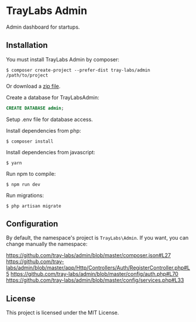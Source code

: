 # TrayLabs Admin

Admin dashboard for startups.

## Installation

You must install TrayLabs Admin by composer:

```ssh
$ composer create-project --prefer-dist tray-labs/admin /path/to/project
```

Or download a [zip file](https://github.com/tray-labs/admin/archive/master.zip).

Create a database for TrayLabsAdmin:
```sql
CREATE DATABASE admin;
```

Setup .env file for database access.

Install dependencies from php:

```ssh
$ composer install

```

Install dependencies from javascript:

```ssh
$ yarn

```

Run npm to compile:
```ssh
$ npm run dev
```

Run migrations:
```ssh
$ php artisan migrate
```

## Configuration

By default, the namespace's project is `TrayLabs\Admin`.
If you want, you can change manually the namespace:

https://github.com/tray-labs/admin/blob/master/composer.json#L27
https://github.com/tray-labs/admin/blob/master/app/Http/Controllers/Auth/RegisterController.php#L5
https://github.com/tray-labs/admin/blob/master/config/auth.php#L70
https://github.com/tray-labs/admin/blob/master/config/services.php#L33

## License

This project is licensed under the MIT License.
